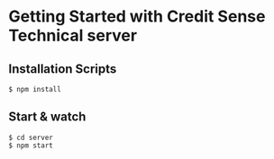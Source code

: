 # Getting Started with Credit Sense Technical server 
## Installation Scripts
    $ npm install

## Start & watch
    $ cd server
    $ npm start
